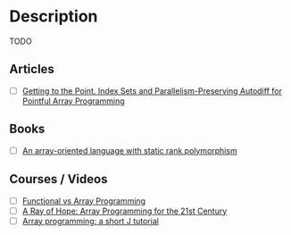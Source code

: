 # Description

TODO


## Articles

- [ ] [Getting to the Point. Index Sets and Parallelism-Preserving Autodiff for Pointful Array Programming](https://arxiv.org/abs/2104.05372)


## Books

- [ ] [An array-oriented language with static rank polymorphism](http://www.ccs.neu.edu/home/jrslepak/typed-j.pdf)


## Courses / Videos

- [ ] [Functional vs Array Programming](https://youtu.be/UogkQ67d0nY)
- [ ] [A Ray of Hope: Array Programming for the 21st Century](https://youtu.be/x1FoTYnJxeY)
- [ ] [Array programming: a short J tutorial](https://youtu.be/gPS6qEkZ-nw)
